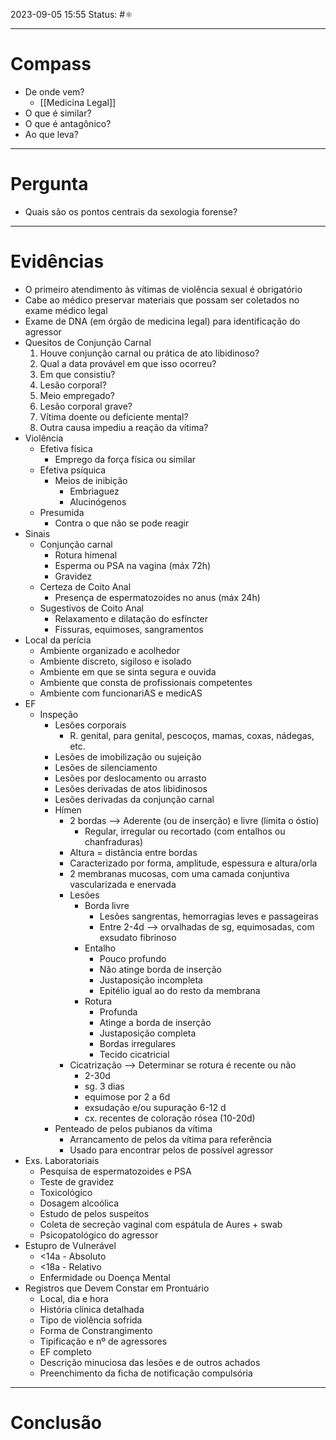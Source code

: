 2023-09-05 15:55
Status: #⚛ 

---
# Compass
- De onde vem?
	- [[Medicina Legal]]
- O que é similar?
- O que é antagônico?
- Ao que leva?

----
# Pergunta
- Quais são os pontos centrais da sexologia forense?

---- 
# Evidências
- O primeiro atendimento às vítimas de violência sexual é obrigatório
- Cabe ao médico preservar materiais que possam ser coletados no exame médico legal
- Exame de DNA (em órgão de medicina legal) para identificação do agressor
- Quesitos de Conjunção Carnal
	1. Houve conjunção carnal ou prática de ato libidinoso?
	2. Qual a data provável em que isso ocorreu?
	3. Em que consistiu?
	4. Lesão corporal?
	5. Meio empregado?
	6. Lesão corporal grave?
	7. Vítima doente ou deficiente mental?
	8. Outra causa impediu a reação da vítima?
- Violência
	- Efetiva física
		- Emprego da força física ou similar
	- Efetiva psíquica
		- Meios de inibição
			- Embriaguez
			- Alucinógenos
	- Presumida
		- Contra o que não se pode reagir
- Sinais
	- Conjunção carnal
		- Rotura himenal
		- Esperma ou PSA na vagina (máx 72h)
		- Gravidez
	- Certeza de Coito Anal
		- Presença de espermatozoides no anus (máx 24h)
	- Sugestivos de Coito Anal
		- Relaxamento e dilatação do esfíncter
		- Fissuras, equimoses, sangramentos
- Local da perícia
	- Ambiente organizado e acolhedor
	- Ambiente discreto, sigiloso e isolado
	- Ambiente em que se sinta segura e ouvida
	- Ambiente que consta de profissionais competentes
	- Ambiente com funcionariAS e medicAS 
- EF
	- Inspeção
		- Lesões corporais
			- R. genital, para genital, pescoços, mamas, coxas, nádegas, etc.
		- Lesões de imobilização ou sujeição
		- Lesões de silenciamento
		- Lesões por deslocamento ou arrasto
		- Lesões derivadas de atos libidinosos
		- Lesões derivadas da conjunção carnal
		- Hímen
			- 2 bordas --> Aderente (ou de inserção) e livre (limita o óstio)
				- Regular, irregular ou recortado (com entalhos ou chanfraduras)
			- Altura = distância entre bordas
			- Caracterizado por forma, amplitude, espessura e altura/orla
			- 2 membranas mucosas, com uma camada conjuntiva vascularizada e enervada
			- Lesões
				- Borda livre
					- Lesões sangrentas, hemorragias leves e passageiras
					- Entre 2-4d --> orvalhadas de sg, equimosadas, com exsudato fibrinoso
				- Entalho
					- Pouco profundo
					- Não atinge borda de inserção
					- Justaposição incompleta
					- Epitélio igual ao do resto da membrana
				- Rotura
					- Profunda
					- Atinge a borda de inserção
					- Justaposição completa
					- Bordas irregulares
					- Tecido cicatricial
			- Cicatrização --> Determinar se rotura é recente ou não
				- 2-30d
				- sg. 3 dias
				- equimose por 2 a 6d
				- exsudação e/ou supuração 6-12 d
				- cx. recentes de coloração rósea (10-20d)
		- Penteado de pelos pubianos da vítima
			- Arrancamento de pelos da vítima para referência
			- Usado para encontrar pelos de possível agressor
- Exs. Laboratoriais
	- Pesquisa de espermatozoides e PSA
	- Teste de gravidez
	- Toxicológico
	- Dosagem alcoólica
	- Estudo de pelos suspeitos
	- Coleta de secreção vaginal com espátula de Aures + swab
	- Psicopatológico do agressor
- Estupro de Vulnerável
	- <14a - Absoluto
	- <18a - Relativo
	- Enfermidade ou Doença Mental
- Registros que Devem Constar em Prontuário
	- Local, dia e hora
	- História clínica detalhada
	- Tipo de violência sofrida
	- Forma de Constrangimento
	- Tipificação e nº de agressores
	- EF completo
	- Descrição minuciosa das lesões e de outros achados
	- Preenchimento da ficha de notificação compulsória
----  
# Conclusão

